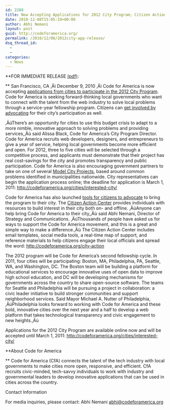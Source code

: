 ```yaml
---
id: 2288
title: Now Accepting Applications for 2012 City Program; Citizen Action Center Launched
date: 2010-12-08T15:05:19+00:00
author: Abhi Nemani
layout: post
guid: http://codeforamerica.org/
permalink: /2010/12/08/2012city-app-release/
dsq_thread_id:
  - 
  - 
categories:
  - News
---
```

**FOR IMMEDIATE RELEASE [(pdf)](http://codeforamerica.org/wp-content/uploads/2010/12/CfAPressRelease-CityOutreach2012FINAL1.pdf):
  
** San Francisco, CA ‚Äì December 9, 2010 ‚Äì Code for America is now accepting [applications from cities to participate in the 2012 City Program](http://codeforamerica.org/cities/interested-city). Code for America is seeking forward-thinking local governments who want to connect with the talent from the web industry to solve local problems through a service-year fellowship program. Citizens can [get involved by advocating](http://codeforamerica.org/city-action) for their city&#8217;s participation as well.

‚ÄúThere&#8217;s an opportunity for cities to use this budget crisis to adapt to a more nimble, innovative approach to solving problems and providing services,‚Äù said Alissa Black, Code for America&#8217;s City Program Director. Code for America recruits web developers, designers, and entrepreneurs to give a year of service, helping local governments become more efficient and open. For 2012, three to five cities will be selected through a competitive process, and applicants must demonstrate that their project has real cost-savings for the city and promotes transparency and public participation. Code for America is also encouraging government partners to take on one of several [Model City Projects](http://codeforamerica.org/model-city-projects/), based around common problems identified in municipalities nationwide. City representatives can begin the application process online; the deadline for application is March 1, 2011: <http://codeforamerica.org/cities/interested-city/>

Code for America has also launched [tools for citizens to advocate](http://codeforamerica.org/city-action) to bring the program to their city. The [Citizen Action Center](http://codeforamerica.org/city-action) provides individuals with resources to build interest in their city both on- and offline. ‚ÄúAnyone can help bring Code for America to their city,‚Äù said Abhi Nemani, Director of Strategy and Communications. ‚ÄúThousands of people have asked us for ways to support the Code for America movement, and this is a great and simple way to make a difference.‚Äù The Citizen Action Center includes email templates, social media tools, a real-time map of support, and reference materials to help citizens engage their local officials and spread the word: <http://codeforamerica.org/city-action>

The 2012 program will be Code for America&#8217;s second fellowship cycle. In 2011, four cities will be participating: Boston, MA, Philadelphia, PA, Seattle, WA, and Washington, DC. The Boston team will be building a platform for educational services to encourage innovative uses of open data to improve high school education, and DC will be developing mechanisms for governments across the country to share open-source software. The teams for Seattle and Philadelphia will be pursuing a project in collaboration: a civic leader initiative to build stronger communities and support neighborhood services. Said Mayor Michael A. Nutter of Philadelphia, ‚ÄúPhiladelphia looks forward to working with Code for America and these bold, innovative cities over the next year and a half to develop a web platform that takes technological transparency and civic engagement to new heights.‚Äù

Applications for the 2012 City Program are available online now and will be accepted until March 1, 2011: <http://codeforamerica.org/cities/interested-city/>

**About Code for America
  
** Code for America (CfA) connects the talent of the tech industry with local governments to make cities more open, responsive, and efficient. CfA recruits civic-minded, tech-savvy individuals to work with industry and governmental leaders to develop innovative applications that can be used in cities across the country.

Contact Information
  
For media inquiries, please contact: Abhi Nemani <abhi@codeforamerica.org>
  
###